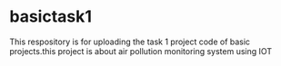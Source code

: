 # basictask1
This respository is for uploading the task 1 project code of basic projects.this project is about air pollution monitoring system using IOT
